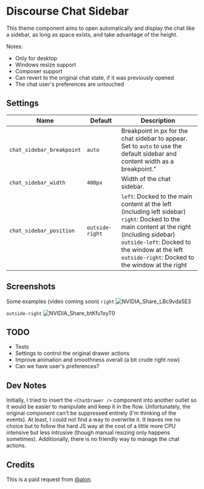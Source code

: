 # Discourse Chat Sidebar

This theme component aims to open automatically and display the chat like a sidebar, as long as space exists, and take advantage of the height.

Notes:

- Only for desktop
- Windows resize support
- Composer support
- Can revert to the original chat state, if it was previously opened
- The chat user's preferences are untouched

## Settings

| Name                      | Default         | Description                                                                                                                                                                                                                                                       |
| ------------------------- | --------------- | ----------------------------------------------------------------------------------------------------------------------------------------------------------------------------------------------------------------------------------------------------------------- |
| `chat_sidebar_breakpoint` | `auto`          | Breakpoint in px for the chat sidebar to appear.<br /> Set to <code>auto</code> to use the default sidebar and content width as a breakpoint."                                                                                                                    |
| `chat_sidebar_width`      | `400px`         | Width of the chat sidebar.                                                                                                                                                                                                                                        |
| `chat_sidebar_position`   | `outside-right` | `left`: Docked to the main content at the left (including left sidebar)<br />`right`: Docked to the main content at the right (including sidebar)<br /> `outside-left`: Docked to the window at the left<br /> `outside-right`: Docked to the window at the right |

## Screenshots

Some examples (video coming soon)
`right`
![NVIDIA_Share_LBc9vda5E3](https://github.com/Arkshine/discourse-chat-sidebar/assets/360640/67f17b43-17d1-4018-aad1-26e21184b3d2)

`outside-right`
![NVIDIA_Share_btKfu1xyT0](https://github.com/Arkshine/discourse-chat-sidebar/assets/360640/1c3541e3-c5eb-48dd-9e09-c64584b8a66a)

## TODO

- Tests
- Settings to control the original drawer actions
- Improve animation and smoothness overall (a bit crude right now)
- Can we have user's preferences?

## Dev Notes

Initially, I tried to insert the `<ChatDrawer />` component into another outlet so it would be easier to manipulate and keep it in the flow. Unfortunately, the original component can't be suppressed entirely (I'm thinking of the events). At least, I could not find a way to overwrite it.
It leaves me no choice but to follow the hard JS way at the cost of a little more CPU intensive but less intrusive (though manual resizing only happens sometimes).
Additionally, there is no friendly way to manage the chat actions.

## Credits

This is a paid request from [@alon](https://meta.discourse.org/u/alon1).
